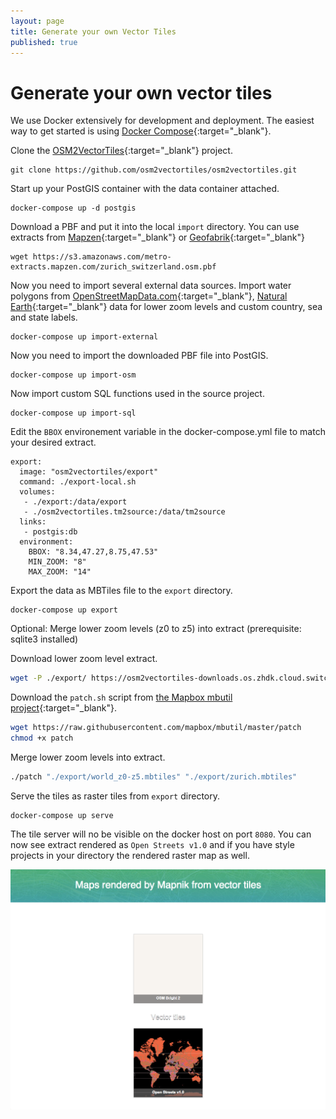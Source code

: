 ```yaml
---
layout: page
title: Generate your own Vector Tiles
published: true
---
```


# Generate your own vector tiles

We use Docker extensively for development and deployment.
The easiest way to get started is using [Docker Compose](https://www.docker.com/docker-compose){:target="_blank"}.

Clone the [OSM2VectorTiles](https://github.com/osm2vectortiles/osm2vectortiles){:target="_blank"} project.

```
git clone https://github.com/osm2vectortiles/osm2vectortiles.git
```

Start up your PostGIS container with the data container attached.

```
docker-compose up -d postgis
```

Download a PBF and put it into the local `import` directory.
You can use extracts from [Mapzen](https://mapzen.com/data/metro-extracts){:target="_blank"}
or [Geofabrik](http://download.geofabrik.de/){:target="_blank"}

```
wget https://s3.amazonaws.com/metro-extracts.mapzen.com/zurich_switzerland.osm.pbf
```

Now you need to import several external data sources.
Import water polygons from [OpenStreetMapData.com](http://openstreetmapdata.com/data/water-polygons){:target="_blank"}, [Natural Earth](http://www.naturalearthdata.com/){:target="_blank"} data for lower zoom levels and custom country, sea and state labels.

```
docker-compose up import-external
```

Now you need to import the downloaded PBF file into PostGIS.

```
docker-compose up import-osm
```

Now import custom SQL functions used in the source project.

```
docker-compose up import-sql
```

Edit the `BBOX` environement variable in the docker-compose.yml file to match your desired extract.

```
export:
  image: "osm2vectortiles/export"
  command: ./export-local.sh
  volumes:
   - ./export:/data/export
   - ./osm2vectortiles.tm2source:/data/tm2source
  links:
   - postgis:db
  environment:
    BBOX: "8.34,47.27,8.75,47.53"
    MIN_ZOOM: "8"
    MAX_ZOOM: "14"
```

Export the data as MBTiles file to the `export` directory.

```
docker-compose up export
```

Optional: Merge lower zoom levels (z0 to z5) into extract (prerequisite: sqlite3 installed)

Download lower zoom level extract.

```bash
wget -P ./export/ https://osm2vectortiles-downloads.os.zhdk.cloud.switch.ch/v1.0/extracts/world_z0-z5.mbtiles
```

Download the `patch.sh` script from [the Mapbox mbutil project](https://github.com/mapbox/mbutil){:target="_blank"}.

```bash
wget https://raw.githubusercontent.com/mapbox/mbutil/master/patch
chmod +x patch
```

Merge lower zoom levels into extract.

```bash
./patch "./export/world_z0-z5.mbtiles" "./export/zurich.mbtiles"
```

Serve the tiles as raster tiles from `export` directory.

```
docker-compose up serve
```

The tile server will no be visible on the docker host on port `8080`.
You can now see extract rendered as `Open Streets v1.0` and if you have
style projects in your directory the rendered raster map as well.

![Tessera Overview](/media/local_serve_container_tessera_overview.png)
